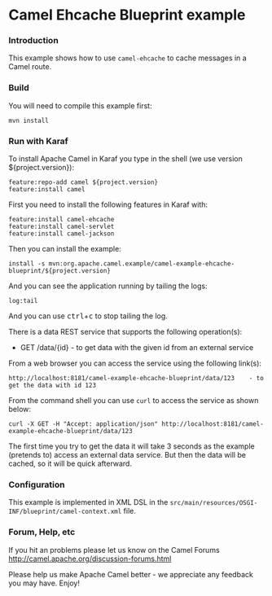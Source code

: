 # Camel Ehcache Blueprint example

### Introduction
This example shows how to use `camel-ehcache` to cache messages in a Camel route.

### Build
You will need to compile this example first:

    mvn install


### Run with Karaf
To install Apache Camel in Karaf you type in the shell (we use version ${project.version}):

    feature:repo-add camel ${project.version}
    feature:install camel

First you need to install the following features in Karaf with:

    feature:install camel-ehcache
    feature:install camel-servlet
    feature:install camel-jackson


Then you can install the example:

    install -s mvn:org.apache.camel.example/camel-example-ehcache-blueprint/${project.version}

And you can see the application running by tailing the logs:

    log:tail

And you can use <kbd>ctrl</kbd>+<kbd>c</kbd> to stop tailing the log.

There is a data REST service that supports the following operation(s):

- GET /data/{id} - to get data with the given id from an external service

From a web browser you can access the service using the following link(s):

    http://localhost:8181/camel-example-ehcache-blueprint/data/123    - to get the data with id 123

From the command shell you can use `curl` to access the service as shown below:

    curl -X GET -H "Accept: application/json" http://localhost:8181/camel-example-ehcache-blueprint/data/123

The first time you try to get the data it will take 3 seconds as the example (pretends to) access an external data service.
But then the data will be cached, so it will be quick afterward.


### Configuration
This example is implemented in XML DSL in the `src/main/resources/OSGI-INF/blueprint/camel-context.xml` file.

### Forum, Help, etc

If you hit an problems please let us know on the Camel Forums
	<http://camel.apache.org/discussion-forums.html>

Please help us make Apache Camel better - we appreciate any feedback you may
have.  Enjoy!
